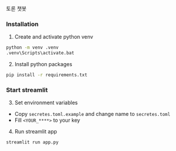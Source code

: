 토론 챗봇

### Installation
1. Create and activate python venv
```cmd
python -m venv .venv
.venv\Scripts\activate.bat
```
2. Install python packages
```cmd
pip install -r requirements.txt
```
### Start streamlit
3. Set environment variables
- Copy `secretes.toml.example` and change name to `secretes.toml`
- Fill `<YOUR_****>` to your key
4. Run streamlit app

```cmd
streamlit run app.py
```
